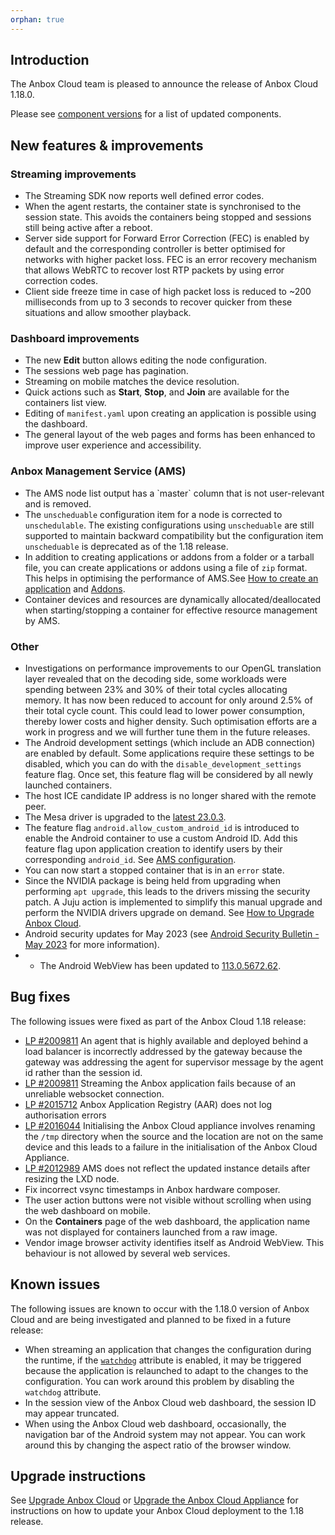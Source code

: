 ```yaml
---
orphan: true
---
```

## Introduction

The Anbox Cloud team is pleased to announce the release of Anbox Cloud 1.18.0.

Please see [component versions](https://anbox-cloud.io/docs/component-versions) for a list of updated components.

## New features & improvements

### Streaming improvements

* The Streaming SDK now reports well defined error codes.<!--AC-1307-->
* When the agent restarts, the container state is synchronised to the session state. This avoids the containers being stopped and sessions still being active after a reboot.<!--AC-290-->
* Server side support for Forward Error Correction (FEC) is enabled by default and the corresponding controller is better optimised for networks with higher packet loss. FEC is an error recovery mechanism that allows WebRTC to recover lost RTP packets by using error correction codes. <!--AC-1397 and AC-1440-->
* Client side freeze time in case of high packet loss is reduced to ~200 milliseconds from up to 3 seconds to recover quicker from these situations and allow smoother playback. <!--AC-1472 and AC-1473-->


### Dashboard improvements

* The new **Edit** button allows editing the node configuration.
* The sessions web page has pagination.
* Streaming on mobile matches the device resolution.
* Quick actions such as **Start**, **Stop**, and **Join** are available for the containers list view.
* Editing of `manifest.yaml` upon creating an application is possible using the dashboard.
* The general layout of the web pages and forms has been enhanced to improve user experience and accessibility.


### Anbox Management Service (AMS)

* <!-- wokeignore:rule=master -->The AMS node list output has a `master` column that is not user-relevant and is removed.<!--AC-1395-->
* The `unscheduable` configuration item for a node is corrected to `unschedulable`. The existing configurations using `unscheduable` are still supported to maintain backward compatibility but the configuration item `unscheduable` is deprecated as of the 1.18 release. <!--AC-1346-->
* In addition to creating applications or addons from a folder or a tarball file, you can create applications or addons using a file of `zip` format. This helps in optimising the performance of AMS.See [How to create an application](https://anbox-cloud.io/docs/howto/application/create) and [Addons](https://anbox-cloud.io/docs/ref/addons).<!--AC-1500-->
* Container devices and resources are dynamically allocated/deallocated when starting/stopping a container for effective resource management by AMS.<!--AC-1506-->


### Other

* Investigations on performance improvements to our OpenGL translation layer revealed that on the decoding side, some workloads were spending between 23% and 30% of their total cycles allocating memory. It has now been reduced to account for only around 2.5% of their total cycle count. This could lead to lower power consumption, thereby lower costs and higher density. Such optimisation efforts are a work in progress and we will further tune them in the future releases. <!--AC-1411-->
* The Android development settings (which include an ADB connection) are enabled by default. Some applications require these settings to be disabled, which you can do with the `disable_development_settings` feature flag. Once set, this feature flag will be considered by all newly launched containers. <!--AC-1364 and AC-1379-->
* The host ICE candidate IP address is no longer shared with the remote peer. <!--AC-1487-->
* The Mesa driver is upgraded to the [latest 23.0.3](https://lists.freedesktop.org/archives/mesa-dev/2023-April/225982.html). <!--AC-1534-->
* The feature flag `android.allow_custom_android_id` is introduced to enable the Android container to use a custom Android ID. Add this feature flag upon application creation to identify users by their corresponding `android_id`. See [AMS configuration](https://anbox-cloud.io/docs/ref/ams-configuration).<!--AC-1520-->
* You can now start a stopped container that is in an `error` state.<!--AC-1438-->
* Since the NVIDIA package is being held from upgrading when performing `apt upgrade`, this leads to the drivers missing the security patch. A Juju action is implemented to simplify this manual upgrade and perform the NVIDIA drivers upgrade on demand. See [How to Upgrade Anbox Cloud](https://anbox-cloud.io/docs/howto/update/upgrade-anbox). <!--AC-1436-->
* Android security updates for May 2023 (see [Android Security Bulletin - May 2023](https://source.android.com/docs/security/bulletin/2023-05-01) for more information).
* * The Android WebView has been updated to [113.0.5672.62](https://chromereleases.googleblog.com/2023/04/early-stable-update-for-android.html).

## Bug fixes

The following issues were fixed as part of the Anbox Cloud 1.18 release:

* [LP #2009811](https://bugs.launchpad.net/anbox-cloud/+bug/2009811) An agent that is highly available and deployed behind a load balancer is incorrectly addressed by the gateway because the gateway was addressing the agent for supervisor message by the agent id rather than the session id.<!--AC-1432-->
* [LP #2009811](https://bugs.launchpad.net/anbox-cloud/+bug/2009811) Streaming the Anbox application fails because of an unreliable websocket connection. <!--AC-1433-->
* [LP #2015712](https://bugs.launchpad.net/anbox-cloud/+bug/2015712) Anbox Application Registry (AAR) does not log authorisation errors <!--AC-1523-->
* [LP #2016044](https://bugs.launchpad.net/anbox-cloud/+bug/2016044) Initialising the Anbox Cloud appliance involves renaming the `/tmp` directory when the source and the location are not on the same device and this leads to a failure in the initialisation of the Anbox Cloud Appliance.<!--AC-1522-->
* [LP #2012989](https://bugs.launchpad.net/anbox-cloud/+bug/2012989) AMS does not reflect the updated instance details after resizing the LXD node. <!--AC-1524-->
* Fix incorrect vsync timestamps in Anbox hardware composer. <!--AC-1354-->
* The user action buttons were not visible without scrolling when using the web dashboard on mobile. <!--AC-1566-->
* On the **Containers** page of the web dashboard, the application name was not displayed for containers launched from a raw image. <!--AC-1559-->
* Vendor image browser activity identifies itself as Android WebView. This behaviour is not allowed by several web services.<!--AC-1488-->

## Known issues
The following issues are known to occur with the 1.18.0 version of Anbox Cloud and are being investigated and planned to be fixed in a future release:

* When streaming an application that changes the configuration during the runtime, if the [`watchdog`](https://anbox-cloud.io/docs/ref/application-manifest) attribute is enabled, it may be triggered because the application is relaunched to adapt to the changes to the configuration. You can work around this problem by disabling the `watchdog` attribute.
* In the session view of the Anbox Cloud web dashboard, the session ID may appear truncated. <!--AC-1611-->
* When using the Anbox Cloud web dashboard, occasionally, the navigation bar of the Android system may not appear. You can work around this by changing the aspect ratio of the browser window.<!--AC-1612-->
 
## Upgrade instructions

See [Upgrade Anbox Cloud](https://anbox-cloud.io/docs/howto/update/upgrade-anbox) or [Upgrade the Anbox Cloud Appliance](https://anbox-cloud.io/docs/howto/update/upgrade-appliance) for instructions on how to update your Anbox Cloud deployment to the 1.18 release.
